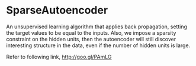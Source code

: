SparseAutoencoder
=================

An unsupervised learning algorithm that applies back propagation, setting the target values to be equal to the inputs. Also, we impose a sparsity constraint on the hidden units, then the autoencoder will still discover interesting structure in the data, even if the number of hidden units is large.

Refer to following link,
http://goo.gl/PAmLG
